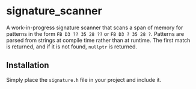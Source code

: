 # signature_scanner

A work-in-progress signature scanner that scans a span of memory for patterns in the form `FB D3 ?? 35 28 ??` or `FB D3 ? 35 28 ?`. Patterns are parsed from strings at compile time rather than at runtime. The first match is returned, and if it is not found, `nullptr` is returned.

## Installation

Simply place the `signature.h` file in your project and include it.